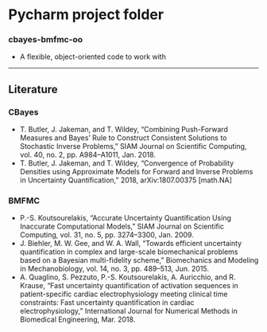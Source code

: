 # Pycharm project folder

### cbayes-bmfmc-oo
* A flexible, object-oriented code to work with

---

## Literature

### CBayes
* T. Butler, J. Jakeman, and T. Wildey, “Combining Push-Forward Measures and Bayes’ Rule to Construct Consistent Solutions to Stochastic Inverse Problems,” SIAM Journal on Scientific Computing, vol. 40, no. 2, pp. A984–A1011, Jan. 2018.
* T. Butler, J. Jakeman, and T. Wildey, “Convergence of Probability Densities using Approximate Models for Forward and Inverse Problems in Uncertainty Quantification,” 2018, arXiv:1807.00375 [math.NA]

### BMFMC
* P.-S. Koutsourelakis, “Accurate Uncertainty Quantification Using Inaccurate Computational Models,” SIAM Journal on Scientific Computing, vol. 31, no. 5, pp. 3274–3300, Jan. 2009.
* J. Biehler, M. W. Gee, and W. A. Wall, “Towards efficient uncertainty quantification in complex and large-scale biomechanical problems based on a Bayesian multi-fidelity scheme,” Biomechanics and Modeling in Mechanobiology, vol. 14, no. 3, pp. 489–513, Jun. 2015.
* A. Quaglino, S. Pezzuto, P.-S. Koutsourelakis, A. Auricchio, and R. Krause, “Fast uncertainty quantification of activation sequences in patient-specific cardiac electrophysiology meeting clinical time constraints: Fast uncertainty quantification in cardiac electrophysiology,” International Journal for Numerical Methods in Biomedical Engineering, Mar. 2018.


